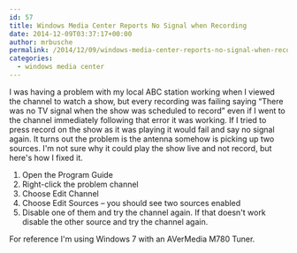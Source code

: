 ```yaml
---
id: 57
title: Windows Media Center Reports No Signal when Recording
date: 2014-12-09T03:37:17+00:00
author: mrbusche
permalink: /2014/12/09/windows-media-center-reports-no-signal-when-recording/
categories:
  - windows media center
---
```


I was having a problem with my local ABC station working when I viewed the channel to watch a show, but every recording was failing saying &#8220;There was no TV signal when the show was scheduled to record&#8221; even if I went to the channel immediately following that error it was working. If I tried to press record on the show as it was playing it would fail and say no signal again. It turns out the problem is the antenna somehow is picking up two sources. I'm not sure why it could play the show live and not record, but here's how I fixed it.

1. Open the Program Guide
2. Right-click the problem channel
3. Choose Edit Channel
4. Choose Edit Sources &#8211; you should see two sources enabled
5. Disable one of them and try the channel again. If that doesn't work disable the other source and try the channel again.

For reference I'm using Windows 7 with an AVerMedia M780 Tuner.
